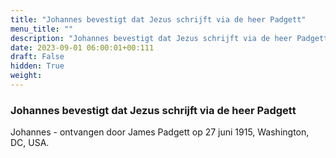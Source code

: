 ```yaml
---
title: "Johannes bevestigt dat Jezus schrijft via de heer Padgett"
menu_title: ""
description: "Johannes bevestigt dat Jezus schrijft via de heer Padgett"
date: 2023-09-01 06:00:01+00:111
draft: False
hidden: True
weight:
---
```

### Johannes bevestigt dat Jezus schrijft via de heer Padgett

Johannes - ontvangen door James Padgett op 27 juni 1915, Washington, DC, USA.
